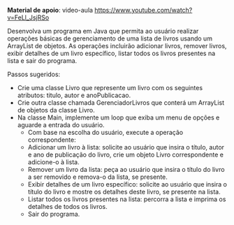 **Material de apoio**:
video-aula https://www.youtube.com/watch?v=FeLl_JsjRSo

Desenvolva um programa em Java que permita ao usuário realizar operações básicas de gerenciamento de uma lista de livros usando um ArrayList de objetos. As operações incluirão adicionar livros, remover livros, exibir detalhes de um livro específico, listar todos os livros presentes na lista e sair do programa.

Passos sugeridos:

- Crie uma classe Livro que represente um livro com os seguintes atributos: titulo, autor e anoPublicacao.
- Crie outra classe chamada GerenciadorLivros que conterá um ArrayList de objetos da classe Livro.
- Na classe Main, implemente um loop que exiba um menu de opções e aguarde a entrada do usuário.
  - Com base na escolha do usuário, execute a operação correspondente:
  - Adicionar um livro à lista: solicite ao usuário que insira o título, autor e ano de publicação do livro, crie um objeto Livro correspondente e adicione-o à lista.
  - Remover um livro da lista: peça ao usuário que insira o título do livro a ser removido e remova-o da lista, se presente.
  - Exibir detalhes de um livro específico: solicite ao usuário que insira o título do livro e mostre os detalhes deste livro, se presente na lista.
  - Listar todos os livros presentes na lista: percorra a lista e imprima os detalhes de todos os livros.
  - Sair do programa.
